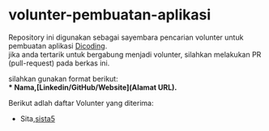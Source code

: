 # volunter-pembuatan-aplikasi
Repository ini digunakan sebagai sayembara pencarian volunter untuk pembuatan aplikasi [Dicoding](www.Dicoding.com).<br>
jika anda tertarik untuk bergabung menjadi volunter, silahkan melakukan PR (pull-request) pada berkas ini.
<br>

silahkan gunakan format berikut:<br>
**\* Nama,[Linkedin/GitHub/Website](Alamat URL).**

Berikut adlah daftar Volunter yang diterima:
* Sita,[sista5](https://sita.or.id)


